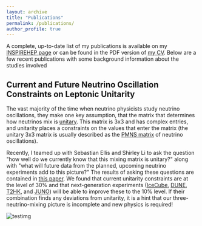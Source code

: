 ```yaml
---
layout: archive
title: "Publications"
permalink: /publications/
author_profile: true
---
```


A complete, up-to-date list of my publications is available on my [INSPIREHEP page](http://inspirehep.net/author/profile/K.J.Kelly.1) or can be found in the PDF version of [my CV](https://kjkellyphys.github.io/files/KJK_CV.pdf). Below are a few recent publications with some background information about the studies involved

## Current and Future Neutrino Oscillation Constraints on Leptonic Unitarity
The vast majority of the time when neutrino physicists study neutrino oscillations, they make one key assumption, that the matrix that determines how neutrinos mix is [unitary](https://en.wikipedia.org/wiki/Unitary_matrix). This matrix is 3x3 and has complex entries, and unitarity places a constraints on the values that enter the matrix (the unitary 3x3 matrix is usually described as the [PMNS matrix](https://en.wikipedia.org/wiki/Pontecorvo%E2%80%93Maki%E2%80%93Nakagawa%E2%80%93Sakata_matrix) of neutrino oscillations).

Recently, I teamed up with Sebastian Ellis and Shirley Li to ask the question "how well do we currently know that this mixing matrix is unitary?" along with "what will future data from the planned, upcoming neutrino experiments add to this picture?" The results of asking these questions are contained in [this paper](https://arxiv.org/abs/2008.01088). We found that current unitarity constraints are at the level of 30% and that next-generation experiments ([IceCube](https://icecube.wisc.edu/), [DUNE](https://www.dunescience.org/), [T2HK](https://www.hyperk.org/), and [JUNO](http://juno.ihep.cas.cn/)) will be able to improve these to the 10% level. If their combination finds any deviations from unitarity, it is a hint that our three-neutrino-mixing picture is incomplete and new physics is required!

![testimg](/images/kjk.png)
